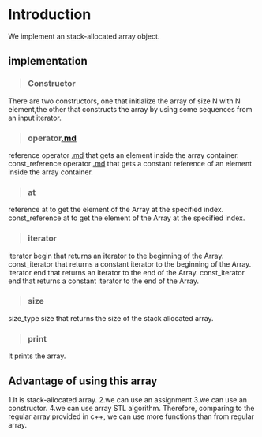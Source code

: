 # Introduction #
We implement an stack-allocated array object.


## implementation ##
> ### Constructor ###
There are two constructors, one that initialize the array of size N with N element,the other that constructs the array by using some sequences from an input iterator.
> ### operator[.md](.md) ###
reference operator [.md](.md) that gets an element inside the array container.
const\_reference operator [.md](.md) that gets a constant reference of an element inside the array container.
> ### at ###
reference at to get the element of the Array at the specified index.
const\_reference at to get the element of the Array at the specified index.
> ### iterator ###
iterator begin that returns an iterator to the beginning of the Array.
const\_iterator that returns a constant  iterator to the beginning of the Array.
iterator end that returns an iterator to the end of the Array.
const\_iterator end that returns a constant iterator to the end of the Array.
> ### size ###
size\_type size that returns the size of the stack allocated array.
> ### print ###
It prints the array.
## Advantage of using this array ##
1.It is stack-allocated array.
2.we can use an assignment
3.we can use an constructor.
4.we can use array STL algorithm.
Therefore, comparing to the regular array provided in c++, we can use more functions than from regular array.